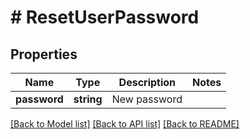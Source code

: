 # # ResetUserPassword

## Properties

Name | Type | Description | Notes
------------ | ------------- | ------------- | -------------
**password** | **string** | New password |

[[Back to Model list]](../../README.md#models) [[Back to API list]](../../README.md#endpoints) [[Back to README]](../../README.md)

